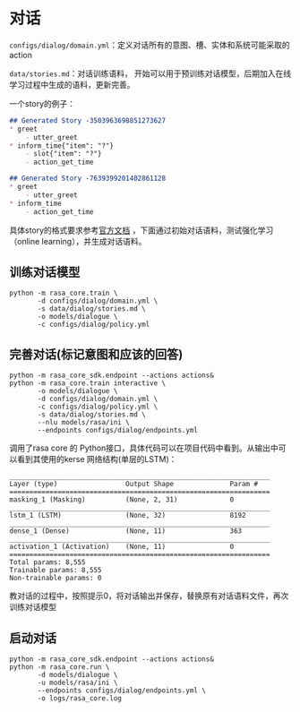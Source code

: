 对话
=====

`configs/dialog/domain.yml`：定义对话所有的意图、槽、实体和系统可能采取的action

`data/stories.md`：对话训练语料， 开始可以用于预训练对话模型，后期加入在线学习过程中生成的语料，更新完善。

一个story的例子：

```markdown
## Generated Story -3503963698851273627
* greet
    - utter_greet
* inform_time{"item": "?"}
    - slot{"item": "?"}
    - action_get_time

## Generated Story -7639399201402861128
* greet
    - utter_greet
* inform_time
    - action_get_time
```

具体story的格式要求参考[官方文档](https://core.rasa.ai/stories.html) ，下面通过初始对话语料，测试强化学习（online learning），并生成对话语料。

## 训练对话模型

```shell
python -m rasa_core.train \
       -d configs/dialog/domain.yml \
       -s data/dialog/stories.md \
       -o models/dialogue \
       -c configs/dialog/policy.yml
```

## 完善对话(标记意图和应该的回答)

```shell
python -m rasa_core_sdk.endpoint --actions actions&
python -m rasa_core.train interactive \
       -o models/dialogue \
       -d configs/dialog/domain.yml \
       -c configs/dialog/policy.yml \
       -s data/dialog/stories.md \
       --nlu models/rasa/ini \
       --endpoints configs/dialog/endpoints.yml
```

调用了rasa core 的 Python接口，具体代码可以在项目代码中看到。从输出中可以看到其使用的kerse 网络结构(单层的LSTM)：

```
_________________________________________________________________
Layer (type)                 Output Shape              Param #   
=================================================================
masking_1 (Masking)          (None, 2, 31)             0         
_________________________________________________________________
lstm_1 (LSTM)                (None, 32)                8192      
_________________________________________________________________
dense_1 (Dense)              (None, 11)                363       
_________________________________________________________________
activation_1 (Activation)    (None, 11)                0         
=================================================================
Total params: 8,555
Trainable params: 8,555
Non-trainable params: 0
```

教对话的过程中，按照提示0，将对话输出并保存，替换原有对话语料文件，再次训练对话模型

## 启动对话

```shell
python -m rasa_core_sdk.endpoint --actions actions&
python -m rasa_core.run \
       -d models/dialogue \
       -u models/rasa/ini \
       --endpoints configs/dialog/endpoints.yml \
       -o logs/rasa_core.log
```

